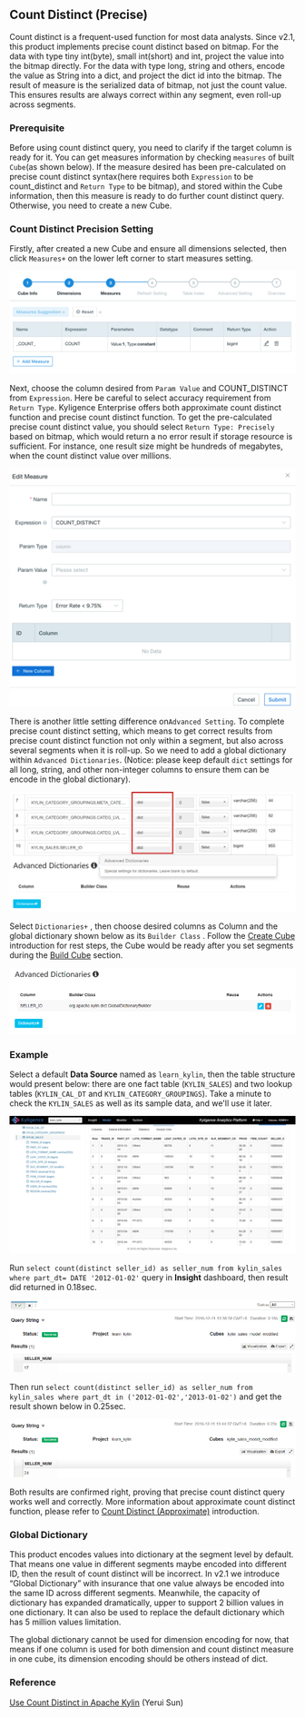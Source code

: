 ## Count Distinct (Precise)

Count distinct is a frequent-used function for most data analysts. Since v2.1, this product implements precise count distinct based on bitmap. For the data with type tiny int(byte), small int(short) and int, project the value into the bitmap directly. For the data with type long, string and others, encode the value as String into a dict, and project the dict id into the bitmap. The result of measure is the serialized data of bitmap, not just the count value. This ensures results are always correct within any segment, even roll-up across segments. 



### Prerequisite

Before using count distinct query, you need to clarify if the target column is ready for it. You can get measures information by checking `measures` of built `Cube`(as shown below). If the measure desired has been pre-calculated on precise count distinct syntax(here requires both `Expression` to be count_distinct and `Return Type` to be bitmap), and stored within the Cube information, then this measure is ready to do further count distinct query. Otherwise, you need to create a new Cube.



### Count Distinct Precision Setting 

Firstly, after created a new Cube and ensure all dimensions selected, then click `Measures+` on the lower left corner to start measures setting.  

![](../images/count_distinct/cd_measures_add.png)

Next, choose the column desired from `Param Value` and COUNT_DISTINCT from `Expression`. Here be careful to select accuracy requirement from `Return Type`. Kyligence Enterprise offers both approximate count distinct function and precise count distinct function. To get the pre-calculated precise count distinct value, you should select  `Return Type: Precisely` based on bitmap, which would return a no error result if storage resource is sufficient. For instance, one result size might be hundreds of megabytes, when the count distinct value over millions.

![](../images/count_distinct/cd_measures_edit.png)



There is another little setting difference on`Advanced Setting`. To complete precise count distinct setting, which means to get correct results from precise count distinct function not only within a segment, but also across several segments when it is roll-up. So we need to add a global dictionary within `Advanced Dictionaries`. (Notice: please keep default `dict` settings for all long, string, and other non-integer columns to ensure them can be encode in the global dictionary).

![](../images/count_distinct/cd_measures_add.5.png)

Select `Dictionaries+` , then choose desired columns as Column and the global dictionary shown below as its `Builder Class` . Follow the [Create Cube](create_cube.en.md) introduction for rest steps, the Cube would be ready after you set segments during the [Build Cube](../build_cube.en.md) section.

![](../images/count_distinct/cd_meausres_add.6.png)



### Example

Select a default **Data Source** named as `learn_kylin`, then the table structure would present below: there are one fact table (`KYLIN_SALES`) and two lookup tables (`KYLIN_CAL_DT` and `KYLIN_CATEGORY_GROUPINGS`). Take a minute to check the `KYLIN_SALES` as well as its sample data, and we'll use it later.

![](../images/count_distinct/wd_datasample.png)



Run `select count(distinct seller_id) as seller_num from kylin_sales where part_dt= DATE '2012-01-02'` query in **Insight** dashboard, then result did returned in 0.18sec.  

![](../images/count_distinct/cd_measures_add.7.png)

Then run `select count(distinct seller_id) as seller_num from kylin_sales where part_dt in ('2012-01-02','2013-01-02')`  and get the result shown below in 0.25sec. 

![](../images/count_distinct/cd_measures_add.8.png)



Both results are confirmed right, proving that precise count distinct query works well and correctly. More information about approximate count distinct function, please refer to [Count Distinct (Approximate)](count_distinct_hllc.en.md) introduction.



### Global Dictionary

This product encodes values into dictionary at the segment level by default. That means one value in different segments maybe encoded into different ID, then the result of count distinct will be incorrect. In v2.1 we introduce “Global Dictionary” with insurance that one value always be encoded into the same ID across different segments. Meanwhile, the capacity of dictionary has expanded dramatically, upper to support 2 billion values in one dictionary. It can also be used to replace the default dictionary which has 5 million values limitation. 

The global dictionary cannot be used for dimension encoding for now, that means if one column is used for both dimension and count distinct measure in one cube, its dimension encoding should be others instead of dict. 



### Reference

[Use Count Distinct in Apache Kylin](http://kylin.apache.org/blog/2016/08/01/count-distinct-in-kylin/) (Yerui Sun)

